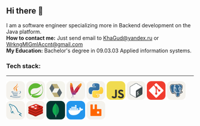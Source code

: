 ## Hi there 👋

I am a software engineer specializing more in Backend development on the Java platform.  
**How to contact me:** Just send email to KhaGud@yandex.ru or WrkngMlGmlAccnt@gmail.com  
**My Education:** Bachelor's degree in 09.03.03 Applied information systems.  

### Tech stack: ### 
---
<img src="assets/Java-Light.svg" alt="java" width="50" height="50">  <img src="assets/Spring-Light.svg" alt="spring" width="50" height="50">  <img src="assets/Hibernate-Light.svg" alt="hibernate" width="50" height="50">  <img src="assets/Maven-Light.svg" alt="maven" width="50" height="50">  <img src="assets/Python-Light.svg" alt="python" width="50" height="50">  <img src="assets/JavaScript.svg" alt="JavaScript" width="50" height="50"> <img src="assets/Bash-Light.svg" alt="bash" width="50" height="50"> <img src="assets/Git.svg" alt="git" width="50" height="50">  <img src="assets/PostgreSQL-Light.svg" alt="postgresql" width="50" height="50">  <img src="assets/MySQL-Light.svg" alt="mysql" width="50" height="50">  <img src="assets/Redis-Light.svg" alt="redis" width="50" height="50">  <img src="assets/MongoDB.svg" alt="mongo" width="50" height="50"> <img src="assets/Docker.svg" alt="docker" width="50" height="50">  <img src="assets/RabbitMQ-Light.svg" alt="rabbitmq" width="50" height="50">


